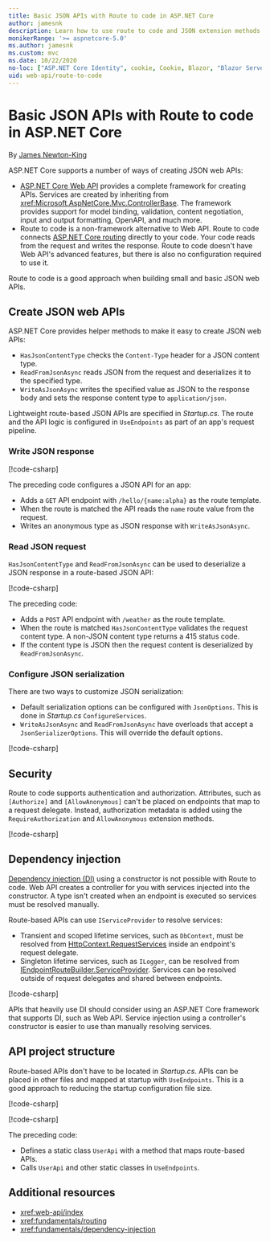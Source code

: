 ```yaml
---
title: Basic JSON APIs with Route to code in ASP.NET Core
author: jamesnk
description: Learn how to use route to code and JSON extension methods to create lightweight JSON web APIs.
monikerRange: '>= aspnetcore-5.0'
ms.author: jamesnk
ms.custom: mvc
ms.date: 10/22/2020
no-loc: ["ASP.NET Core Identity", cookie, Cookie, Blazor, "Blazor Server", "Blazor WebAssembly", "Identity", "Let's Encrypt", Razor, SignalR]
uid: web-api/route-to-code
---
```

# Basic JSON APIs with Route to code in ASP.NET Core

By [James Newton-King](https://github.com/jamesnk)

ASP.NET Core supports a number of ways of creating JSON web APIs:

* [ASP.NET Core Web API](xref:web-api/index) provides a complete framework for creating APIs. Services are created by inheriting from <xref:Microsoft.AspNetCore.Mvc.ControllerBase>. The framework provides support for model binding, validation, content negotiation, input and output formatting, OpenAPI, and much more.
* Route to code is a non-framework alternative to Web API. Route to code connects [ASP.NET Core routing](xref:fundamentals/routing) directly to your code. Your code reads from the request and writes the response. Route to code doesn't have Web API's advanced features, but there is also no configuration required to use it.

Route to code is a good approach when building small and basic JSON web APIs.

## Create JSON web APIs

ASP.NET Core provides helper methods to make it easy to create JSON web APIs:

* `HasJsonContentType` checks the `Content-Type` header for a JSON content type.
* `ReadFromJsonAsync` reads JSON from the request and deserializes it to the specified type.
* `WriteAsJsonAsync` writes the specified value as JSON to the response body and sets the response content type to `application/json`.

Lightweight route-based JSON APIs are specified in *Startup.cs*. The route and the API logic is configured in `UseEndpoints` as part of an app's request pipeline.

### Write JSON response

[!code-csharp[](route-to-code/sample/Startup3.cs?name=snippet&highlight=6)]

The preceding code configures a JSON API for an app:

* Adds a `GET` API endpoint with `/hello/{name:alpha}` as the route template.
* When the route is matched the API reads the `name` route value from the request.
* Writes an anonymous type as JSON response with `WriteAsJsonAsync`.

### Read JSON request

`HasJsonContentType` and `ReadFromJsonAsync` can be used to deserialize a JSON response in a route-based JSON API:

[!code-csharp[](route-to-code/sample/Startup2.cs?name=snippet&highlight=5,11)]

The preceding code:

* Adds a `POST` API endpoint with `/weather` as the route template.
* When the route is matched `HasJsonContentType` validates the request content type. A non-JSON content type returns a 415 status code.
* If the content type is JSON then the request content is deserialized by `ReadFromJsonAsync`.

### Configure JSON serialization

There are two ways to customize JSON serialization:

* Default serialization options can be configured with `JsonOptions`. This is done in *Startup.cs* `ConfigureServices`.
* `WriteAsJsonAsync` and `ReadFromJsonAsync` have overloads that accept a `JsonSerializerOptions`. This will override the default options.

[!code-csharp[](route-to-code/sample/Startup6.cs?name=snippet)]

## Security

Route to code supports authentication and authorization. Attributes, such as `[Authorize]` and `[AllowAnonymous]` can't be placed on endpoints that map to a request delegate. Instead, authorization metadata is added using the `RequireAuthorization` and `AllowAnonymous` extension methods.

[!code-csharp[](route-to-code/sample/Startup.cs?name=snippet&highlight=30)]

## Dependency injection

[Dependency injection (DI)](xref:fundamentals/dependency-injection) using a constructor is not possible with Route to code. Web API creates a controller for you with services injected into the constructor. A type isn't created when an endpoint is executed so services must be resolved manually.

Route-based APIs can use `IServiceProvider` to resolve services:

* Transient and scoped lifetime services, such as `DbContext`, must be resolved from [HttpContext.RequestServices](xref:Microsoft.AspNetCore.Http.HttpContext.RequestServices) inside an endpoint's request delegate.
* Singleton lifetime services, such as `ILogger`, can be resolved from [IEndpointRouteBuilder.ServiceProvider](xref:Microsoft.AspNetCore.Routing.IEndpointRouteBuilder.ServiceProvider). Services can be resolved outside of request delegates and shared between endpoints.

[!code-csharp[](route-to-code/sample/Startup4.cs?name=snippet&highlight=3,7)]

APIs that heavily use DI should consider using an ASP.NET Core framework that supports DI, such as Web API. Service injection using a controller's constructor is easier to use than manually resolving services.

## API project structure

Route-based APIs don't have to be located in *Startup.cs*. APIs can be placed in other files and mapped at startup with `UseEndpoints`. This is a good approach to reducing the startup configuration file size.

[!code-csharp[](route-to-code/sample/UserApi.cs?name=snippet)]

[!code-csharp[](route-to-code/sample/Startup5.cs?name=snippet)]

The preceding code:

* Defines a static class `UserApi` with a method that maps route-based APIs.
* Calls `UserApi` and other static classes in `UseEndpoints`.

## Additional resources

* <xref:web-api/index>
* <xref:fundamentals/routing>
* <xref:fundamentals/dependency-injection>
